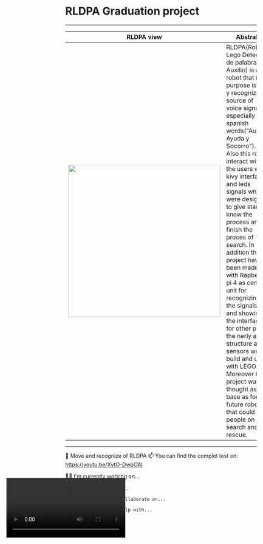 <h1>RLDPA Graduation project</h1>
<hr>

| RLDPA view            | Abstrab                                                          |
| ----------------- | ------------------------------------------------------------------ |
|<img src="https://github.com/FabianSVega/university/assets/104441426/a38df520-455d-4491-85a9-78299ce28268" alt="" width ="400dp">|RLDPA(Robot Lego Detector de palabras de Auxilio) is a robot that it purpose is find y recognize source of voice signals, especially the spanish words("Auxilio, Ayuda y Socorro"). Also this robot interact with the users with kivy interface and leds signals which were designed to give start, know the process and finish the proces of search. In addition this project have been made with  Rapberry pi 4 as central unit for recognizing the signals, and showing the interface, for other part the nerly all structure and sensors were build and used with LEGO. Moreover this project was thought as base as for future robots that could help people on search and rescue.|
<hr>

💬 Move and recognize of RLDPA
<video  style="position: absolute; transform: translate(-373px, 68px); width: 313px;" src="https://github.com/FabianSVega/university/assets/104441426/5b8f1091-75b1-4cfa-bc8b-6ca7d5fef61f
"></video>
📫 You can find the complet test on: https://youtu.be/XvtO-DwpOAI

 👩‍💻 I'm currently working on...

  🧠 I'm currently learning...

      👯‍♀️ I'm looking to collaborate on...

      🤔 I'm looking for help with...

